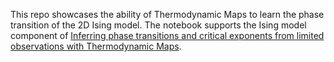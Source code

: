 This repo showcases the ability of Thermodynamic Maps to learn the phase transition of the 2D Ising model. The notebook supports the Ising model component of [Inferring phase transitions and critical exponents from limited observations with Thermodynamic Maps](https://arxiv.org/abs/2308.14885).
